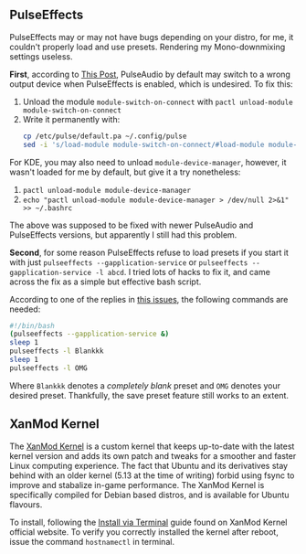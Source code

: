 ## PulseEffects
PulseEffects may or may not have bugs depending on your distro, for me, it couldn't properly load and use presets. Rendering my Mono-downmixing settings useless.

**First**, according to [This Post](https://www.linuxuprising.com/2018/05/pulseeffects-nice-system-wide.html), PulseAudio by default may switch to a wrong output device when PulseEffects is enabled, which is undesired. To fix this:

1. Unload the module `module-switch-on-connect` with `pactl unload-module module-switch-on-connect`
2. Write it permanently with:
   ```bash
   cp /etc/pulse/default.pa ~/.config/pulse
   sed -i 's/load-module module-switch-on-connect/#load-module module-switch-on-connect/g' ~/.config/pulse/default.pa
   ```

For KDE, you may also need to unload `module-device-manager`, however, it wasn't loaded for me by default, but give it a try nonetheless:

1. `pactl unload-module module-device-manager`
2. `echo "pactl unload-module module-device-manager > /dev/null 2>&1" >> ~/.bashrc`

The above was supposed to be fixed with newer PulseAudio and PulseEffects versions, but apparently I still had this problem.

**Second**, for some reason PulseEffects refuse to load presets if you start it with just `pulseeffects --gapplication-service` or `pulseeffects --gapplication-service -l abcd`. I tried lots of hacks to fix it, and came across the fix as a simple but effective bash script.

According to one of the replies in [this issues](https://githubmemory.com/repo/wwmm/pulseeffects/issues/952), the following commands are needed:

```bash
#!/bin/bash
(pulseeffects --gapplication-service &)
sleep 1
pulseeffects -l Blankkk
sleep 1
pulseeffects -l OMG
```

Where `Blankkk` denotes a *completely blank* preset and `OMG` denotes your desired preset. Thankfully, the save preset feature still works to an extent.

## XanMod Kernel
The [XanMod Kernel](https://xanmod.org/) is a custom kernel that keeps up-to-date with the latest kernel version and adds its own patch and tweaks for a smoother and faster Linux computing experience. The fact that Ubuntu and its derivatives stay behind with an older kernel (5.13 at the time of writing) forbid using fsync to improve and stabalize in-game performance. The XanMod Kernel is specifically compiled for Debian based distros, and is available for Ubuntu flavours.

To install, following the [Install via Terminal](https://xanmod.org/#install_via_terminal) guide found on XanMod Kernel official website.
To verify you correctly installed the kernel after reboot, issue the command `hostnamectl` in terminal.
